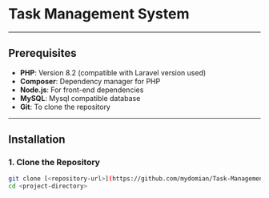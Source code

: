 # Task Management System
---
## Prerequisites
- **PHP**: Version 8.2 (compatible with Laravel version used)
- **Composer**: Dependency manager for PHP
- **Node.js**: For front-end dependencies
- **MySQL**: Mysql compatible database
- **Git**: To clone the repository
---
## Installation

### 1. Clone the Repository
```bash
git clone [<repository-url>](https://github.com/mydomian/Task-Management-System.git)
cd <project-directory>
